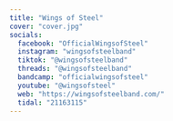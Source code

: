 ```yaml
---
title: "Wings of Steel"
cover: "cover.jpg"
socials:
  facebook: "OfficialWingsofSteel"
  instagram: "wingsofsteelband"
  tiktok: "@wingsofsteelband"
  threads: "@wingsofsteelband"
  bandcamp: "officialwingsofsteel"
  youtube: "@wingsofsteel"
  web: "https://wingsofsteelband.com/"
  tidal: "21163115" 
---
```

